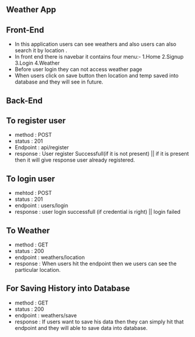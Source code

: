 ## Weather App

## Front-End
  - In this application users can see weathers and also users can also search it by location . 
  - In front end there is navebar it contains   four menu:- 
    1.Home 
    2.Signup 
    3.Login 
    4.Weather
  - Before user login they can not access weather page 
  - When users click on save button then location and temp saved into database and they will see in future.




  ## Back-End


## To register user
* method : POST
* status : 201
* Endpoint : api/register
* response : User register Successfull(if it is not present) || if it is present then it will give response user already registered.

## To login user
* mehtod : POST
* status : 201
* endpoint : users/login
* response : user login successfull (if credential is right) ||  login failed



 ## To Weather
 * method : GET
 * status : 200
 * endpoint : weathers/location
 * response : When users hit the endpoint then we users can see the particular location.

 ## For Saving History into Database
 * method : GET
 * status : 200
 * endpoint : weathers/save
 * response : If users want to save his data then they can simply hit that endpoint and they will able to save data into database.



